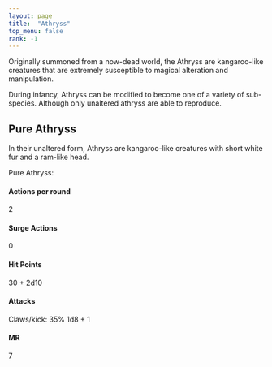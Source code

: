 ```yaml
---
layout: page
title:  "Athryss"
top_menu: false
rank: -1
---
```


Originally summoned from a now-dead world, the Athryss are kangaroo-like creatures that are
extremely susceptible to magical alteration and manipulation.

During infancy, Athryss can be modified to become one of a variety of sub-species.
Although only unaltered athryss are able to reproduce.


## Pure Athryss

In their unaltered form, Athryss are kangaroo-like creatures with short white fur and a
ram-like head.

Pure Athryss:

#### Actions per round
2

#### Surge Actions
0

#### Hit Points
30 + 2d10

#### Attacks

Claws/kick: 35% 1d8 + 1

#### MR
7
